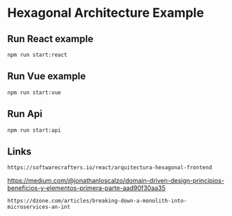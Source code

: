 # Hexagonal Architecture Example

## Run React example
```
npm run start:react
```

## Run Vue example
```
npm run start:vue
```

## Run Api
```
npm run start:api
```

## Links
```
https://softwarecrafters.io/react/arquitectura-hexagonal-frontend
```
https://medium.com/@jonathanloscalzo/domain-driven-design-principios-beneficios-y-elementos-primera-parte-aad90f30aa35
```
https://dzone.com/articles/breaking-down-a-monolith-into-microservices-an-int
